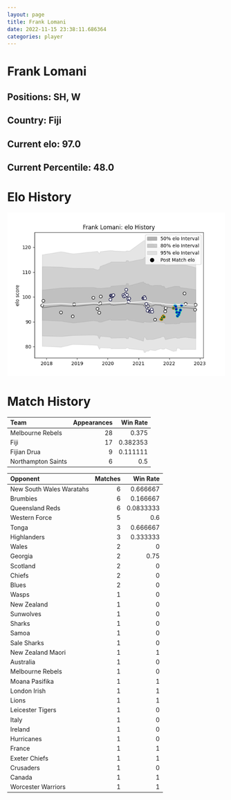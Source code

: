 ```yaml
---  
layout: page  
title: Frank Lomani  
date: 2022-11-15 23:38:11.686364  
categories: player  
---
```

# Frank Lomani

## Positions: SH, W

## Country: Fiji

## Current elo: 97.0

## Current Percentile: 48.0

# Elo History


![elo history](history_FrankLomani.png)
# Match History


| Team               |   Appearances |   Win Rate |
|:-------------------|--------------:|-----------:|
| Melbourne Rebels   |            28 |   0.375    |
| Fiji               |            17 |   0.382353 |
| Fijian Drua        |             9 |   0.111111 |
| Northampton Saints |             6 |   0.5      |

| Opponent                 |   Matches |   Win Rate |
|:-------------------------|----------:|-----------:|
| New South Wales Waratahs |         6 |  0.666667  |
| Brumbies                 |         6 |  0.166667  |
| Queensland Reds          |         6 |  0.0833333 |
| Western Force            |         5 |  0.6       |
| Tonga                    |         3 |  0.666667  |
| Highlanders              |         3 |  0.333333  |
| Wales                    |         2 |  0         |
| Georgia                  |         2 |  0.75      |
| Scotland                 |         2 |  0         |
| Chiefs                   |         2 |  0         |
| Blues                    |         2 |  0         |
| Wasps                    |         1 |  0         |
| New Zealand              |         1 |  0         |
| Sunwolves                |         1 |  0         |
| Sharks                   |         1 |  0         |
| Samoa                    |         1 |  0         |
| Sale Sharks              |         1 |  0         |
| New Zealand Maori        |         1 |  1         |
| Australia                |         1 |  0         |
| Melbourne Rebels         |         1 |  0         |
| Moana Pasifika           |         1 |  1         |
| London Irish             |         1 |  1         |
| Lions                    |         1 |  1         |
| Leicester Tigers         |         1 |  0         |
| Italy                    |         1 |  0         |
| Ireland                  |         1 |  0         |
| Hurricanes               |         1 |  0         |
| France                   |         1 |  1         |
| Exeter Chiefs            |         1 |  1         |
| Crusaders                |         1 |  0         |
| Canada                   |         1 |  1         |
| Worcester Warriors       |         1 |  1         |